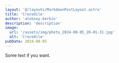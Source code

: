 ```yaml
---
layout: '@/layouts/MarkdownPostLayout.astro'
title: 'Crocodile'
author: 'aleksey.kerkin'
description: 'description'
image:
  url: '/assets/img/photo_2024-08-05_20-01-31.jpg'
  alt: 'Crocodile'
pubDate: 2024-08-05
---
```


Some text if you want.
